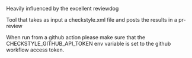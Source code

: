 Heavily influenced by the excellent reviewdog

Tool that takes as input a checkstyle.xml file and posts the results
in a pr-review

When run from a github action please make sure that the CHECKSTYLE_GITHUB_API_TOKEN
env variable is set to the github workflow access token.